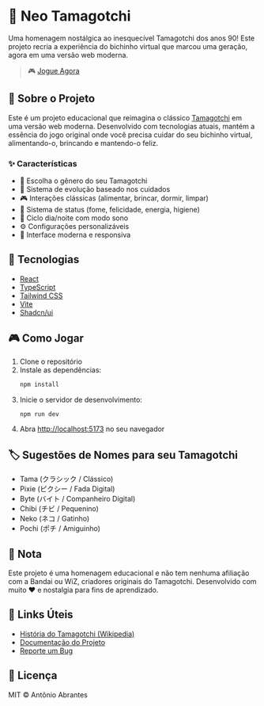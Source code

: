 # 🥚 Neo Tamagotchi

Uma homenagem nostálgica ao inesquecível Tamagotchi dos anos 90! Este projeto recria a experiência do bichinho virtual que marcou uma geração, agora em uma versão web moderna.

> 🎮 [Jogue Agora](https://neo-tamagotchi-iexo.vercel.app)

## 📖 Sobre o Projeto

Este é um projeto educacional que reimagina o clássico [Tamagotchi](https://pt.wikipedia.org/wiki/Tamagotchi) em uma versão web moderna. Desenvolvido com tecnologias atuais, mantém a essência do jogo original onde você precisa cuidar do seu bichinho virtual, alimentando-o, brincando e mantendo-o feliz.

### ✨ Características

- 🐣 Escolha o gênero do seu Tamagotchi
- 🎯 Sistema de evolução baseado nos cuidados
- 🎮 Interações clássicas (alimentar, brincar, dormir, limpar)
- 💖 Sistema de status (fome, felicidade, energia, higiene)
- 🌙 Ciclo dia/noite com modo sono
- ⚙️ Configurações personalizáveis
- 🎨 Interface moderna e responsiva

## 🚀 Tecnologias

- [React](https://reactjs.org/)
- [TypeScript](https://www.typescriptlang.org/)
- [Tailwind CSS](https://tailwindcss.com/)
- [Vite](https://vitejs.dev/)
- [Shadcn/ui](https://ui.shadcn.com/)

## 🎮 Como Jogar

1. Clone o repositório
2. Instale as dependências:
   ```bash
   npm install
   ```
3. Inicie o servidor de desenvolvimento:
   ```bash
   npm run dev
   ```
4. Abra [http://localhost:5173](http://localhost:5173) no seu navegador

## 🏷️ Sugestões de Nomes para seu Tamagotchi

- Tama (クラシック / Clássico)
- Pixie (ピクシー / Fada Digital)
- Byte (バイト / Companheiro Digital)
- Chibi (チビ / Pequenino)
- Neko (ネコ / Gatinho)
- Pochi (ポチ / Amiguinho)

## 📝 Nota

Este projeto é uma homenagem educacional e não tem nenhuma afiliação com a Bandai ou WiZ, criadores originais do Tamagotchi. Desenvolvido com muito ❤️ e nostalgia para fins de aprendizado.

## 🔗 Links Úteis

- [História do Tamagotchi (Wikipedia)](https://pt.wikipedia.org/wiki/Tamagotchi)
- [Documentação do Projeto](./docs)
- [Reporte um Bug](./issues)

## 📜 Licença

MIT © Antônio Abrantes

